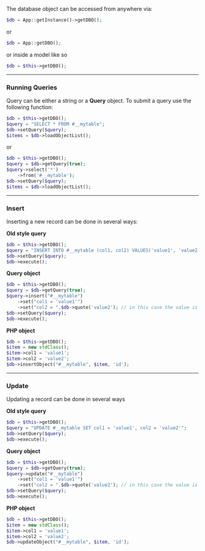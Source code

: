 The database object can be accessed from anywhere via:

```php
$db = App::getInstance()->getDBO();
```
or
```php
$db = App::getDBO();
```
or inside a model like so
```php
$db = $this->getDBO();
```
***

### Running Queries
Query can be either a string or a **Query** object. To submit a query use the following function:

```php
$db = $this->getDBO();
$query = "SELECT * FROM #__mytable";
$db->setQuery($query);
$items = $db->loadObjectList();
```
or
```php
$db = $this->getDBO();
$query = $db->getQuery(true);
$query->select('*')
    ->from('#__mytable');
$db->setQuery($query);
$items = $db->loadObjectList();
```

***
### Insert
Inserting a new record can be done in several ways:

**Old style query**
```php
$db = $this->getDBO();
$query = "INSERT INTO #__mytable (col1, col2) VALUES('value1', 'value2')";
$db->setQuery($query);
$db->execute();
```

**Query object**
```php
$db = $this->getDBO();
$query = $db->getQuery(true);
$query->insert("#__mytable")
    ->set("col1 = 'value1'")
    ->set("col2 = ".$db->quote('value2'); // in this case the value is escaped and quoted
$db->setQuery($query);
$db->execute();
```

**PHP object**
```php
$db = $this->getDBO();
$item = new stdClass();
$item->col1 = 'value1';
$item->col2 = 'value2';
$db->insertObject("#__mytable", $item, 'id');
```

***
### Update
Updating a record can be done in several ways

**Old style query**
```php
$db = $this->getDBO();
$query = "UPDATE #__mytable SET col1 = 'value1', col2 = 'value2'";
$db->setQuery($query);
$db->execute();
```

**Query object**
```php
$db = $this->getDBO();
$query = $db->getQuery(true);
$query->update("#__mytable")
    ->set("col1 = 'value1'")
    ->set("col2 = ".$db->quote('value2'); // in this case the value is escaped and quoted
$db->setQuery($query);
$db->execute();
```

**PHP object**
```php
$db = $this->getDBO();
$item = new stdClass();
$item->col1 = 'value1';
$item->col2 = 'value2';
$db->updateObject("#__mytable", $item, 'id');
```